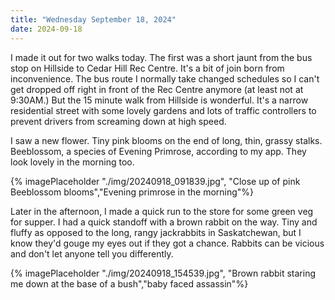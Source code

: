 ```yaml
---
title: "Wednesday September 18, 2024"
date: 2024-09-18
---
```

I made it out for two walks today.  The first was a short jaunt from the bus stop on Hillside to Cedar Hill Rec Centre.  It's a bit of join born from inconvenience.  The bus route I normally take changed schedules so I can't get dropped off right in front of the Rec Centre anymore (at least not at 9:30AM.)  But the 15 minute walk from Hillside is wonderful.  It's a narrow residential street with some lovely gardens and lots of traffic controllers to prevent drivers from screaming down at high speed.  

I saw a new flower.  Tiny pink blooms on the end of long, thin, grassy stalks.  Beeblossom, a species of Evening Primrose, according to my app.  They look lovely in the morning too.

{% imagePlaceholder "./img/20240918_091839.jpg", "Close up of pink Beeblossom blooms","Evening primrose in the morning"%}

Later in the afternoon, I made a quick run to the store for some green veg for supper.  I had a quick standoff with a brown rabbit on the way.  Tiny and fluffy as opposed to the long, rangy jackrabbits in Saskatchewan, but I know they'd gouge my eyes out if they got a chance.  Rabbits can be vicious and don't let anyone tell you differently.

{% imagePlaceholder "./img/20240918_154539.jpg", "Brown rabbit staring me down at the base of a bush","baby faced assassin"%}
